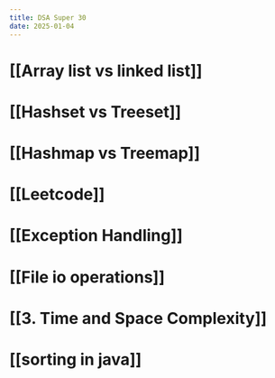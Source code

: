 ```yaml
---
title: DSA Super 30
date: 2025-01-04
---
```


# [[Array list vs linked list]]

# [[Hashset vs Treeset]]

# [[Hashmap vs Treemap]]

# [[Leetcode]]

# [[Exception Handling]]

# [[File io operations]]

# [[3. Time and Space Complexity]]

# [[sorting in java]]